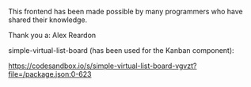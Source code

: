 This frontend has been made possible by many programmers who have shared their knowledge.

Thank you a: Alex Reardon

simple-virtual-list-board (has been used for the Kanban component):

https://codesandbox.io/s/simple-virtual-list-board-vgvzt?file=/package.json:0-623